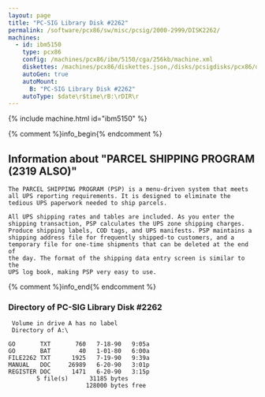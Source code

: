 ```yaml
---
layout: page
title: "PC-SIG Library Disk #2262"
permalink: /software/pcx86/sw/misc/pcsig/2000-2999/DISK2262/
machines:
  - id: ibm5150
    type: pcx86
    config: /machines/pcx86/ibm/5150/cga/256kb/machine.xml
    diskettes: /machines/pcx86/diskettes.json,/disks/pcsigdisks/pcx86/diskettes.json
    autoGen: true
    autoMount:
      B: "PC-SIG Library Disk #2262"
    autoType: $date\r$time\rB:\rDIR\r
---
```


{% include machine.html id="ibm5150" %}

{% comment %}info_begin{% endcomment %}

## Information about "PARCEL SHIPPING PROGRAM (2319 ALSO)"

    The PARCEL SHIPPING PROGRAM (PSP) is a menu-driven system that meets
    all UPS reporting requirements. It is designed to eliminate the
    tedious UPS paperwork needed to ship parcels.
    
    All UPS shipping rates and tables are included. As you enter the
    shipping transaction, PSP calculates the UPS zone shipping charges.
    Produce shipping labels, COD tags, and UPS manifests. PSP maintains a
    shipping address file for frequently shipped-to customers, and a
    temporary file for one-time shipments that can be deleted at the end of
    the day. The format of the shipping data entry screen is similar to the
    UPS log book, making PSP very easy to use.
{% comment %}info_end{% endcomment %}


### Directory of PC-SIG Library Disk #2262

     Volume in drive A has no label
     Directory of A:\

    GO       TXT       760   7-18-90   9:05a
    GO       BAT        40   1-01-80   6:00a
    FILE2262 TXT      1925   7-19-90   9:39a
    MANUAL   DOC     26989   6-20-90   3:01p
    REGISTER DOC      1471   6-20-90   3:15p
            5 file(s)      31185 bytes
                          128000 bytes free
